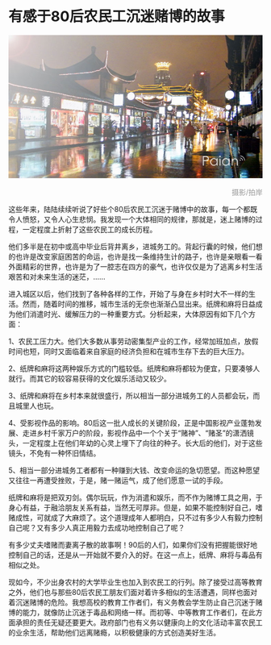 # 有感于80后农民工沉迷赌博的故事

![雨夜](images/yuye.jpg)
<div style="margin-top:5px;color:#999;text-align:right;">摄影/拍岸</div>

这些年来，陆陆续续听说了好些个80后农民工沉迷于赌博中的故事，每一个都既令人愤怒，又令人心生悲悯。我发现一个大体相同的规律，那就是，迷上赌博的过程，一定程度上折射了这些农民工的成长历程。
 
他们多半是在初中或高中毕业后背井离乡，进城务工的。背起行囊的时候，他们想的也许是改变家庭困苦的命运，也许是找一条维持生计的路子，也许是亲眼看一看外面精彩的世界，也许是为了一腔志在四方的豪气，也许仅仅是为了逃离乡村生活艰苦和对未来生活的迷茫，……
 
进入城区以后，他们找到了各种各样的工作，开始了与身在乡村时大不一样的生活。然而，随着时间的推移，城市生活的无奈也渐渐凸显出来。纸牌和麻将日益成为他们消遣时光、缓解压力的一种重要方式。分析起来，大体原因有如下几个方面：
 
1、农民工压力大。他们大多数从事劳动密集型产业的工作，经常加班加点，放假时间也短，同时又面临着来自家庭的经济负担和在城市生存下去的巨大压力。

2、纸牌和麻将这两种娱乐方式的门槛较低。纸牌和麻将都较为便宜，只要凑够人就行。而其它的较容易获得的文化娱乐活动又较少。

3、纸牌和麻将在乡村本来就很盛行，所以相当一部分进城务工的人员都会玩，而且城里人也玩。

4、受影视作品的影响。80后这一批人成长的关键阶段，正是中国影视产业蓬勃发展、走进乡村千家万户的阶段，影视作品中一个个关于“赌神”、“赌圣”的潇洒镜头，一定程度上在他们年幼的心灵上埋下了向往的种子。长大后的他们，对于这些镜头，不免有一种怀旧情结。

5、相当一部分进城务工者都有一种赚到大钱、改变命运的急切愿望。而这种愿望又往往一再遭受挫败，于是，赌一赌运气，成了他们愿意一试的手段。
 
纸牌和麻将是把双刃剑。偶尔玩玩，作为消遣和娱乐，而不作为赌博工具之用，于身心有益，于融洽朋友关系有益，当然无可厚非。但是，如果不能控制好自己，嗜赌成性，可就成了大麻烦了。这个道理成年人都明白，只不过有多少人有毅力控制自己呢？又有多少人真正用毅力去成功地控制自己了呢？
 
有多少丈夫嗜赌而妻离子散的故事啊！90后的人们，如果你们没有把握能很好地控制自己的话，还是从一开始就不要介入的好。在这一点上，纸牌、麻将与毒品有相似之处。
 
现如今，不少出身农村的大学毕业生也加入到农民工的行列。除了接受过高等教育之外，他们也与那些80后农民工朋友们面对着许多相似的生活遭遇，同样也面对着沉迷赌博的危险。我想高校的教育工作者们，有义务教会学生防止自己沉迷于赌博的能力，就像防止沉迷于毒品和网络一样。而初等、中等教育工作者们，在此方面承担的责任无疑还要更大。政府部门也有义务以健康向上的文化活动丰富农民工的业余生活，帮助他们远离赌瘾，以积极健康的方式创造美好生活。